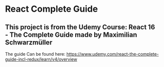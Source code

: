 # React Complete Guide 

## This project is from the Udemy Course: React 16 - The Complete Guide made by Maximilian Schwarzmüller
The guide Can be found here:
https://www.udemy.com/react-the-complete-guide-incl-redux/learn/v4/overview